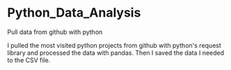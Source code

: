 # Python_Data_Analysis
Pull data from github with python


I pulled the most visited python projects from github with python's request library and processed the data with pandas.
Then I saved the data I needed to the CSV file.
